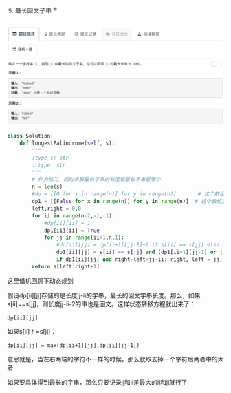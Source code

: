 ![](./problem.png)

```python
class Solution:
    def longestPalindrome(self, s):
        """
        :type s: str
        :rtype: str
        """
        # 作为练习，同时求解最长字串的长度和最长字串是哪个
        n = len(s)
        #dp = [[0 for x in range(n)] for y in range(n)]       # 这个数组放的是长度
        dp1 = [[False for x in range(n)] for y in range(n)]  # 这个数组放的是从i到j是否符合条件
        left,right = 0,0
        for ii in range(n-2,-1,-1):
            #dp[ii][ii] = 1
            dp1[ii][ii] = True
            for jj in range(ii+1,n,1):
                #dp[ii][jj] = dp[ii+1][jj-1]+2 if s[ii] == s[jj] else max(dp[ii+1][jj],dp[ii][jj-1])
                dp1[ii][jj] = s[ii] == s[jj] and (dp1[ii+1][jj-1] or jj-ii<3)
                if dp1[ii][jj] and right-left<jj-ii: right, left = jj, ii                         
        return s[left:right+1]
```

这里借机回顾下动态规划

假设dp\[ii][jj]存储的是长度jj-ii的字串，最长的回文字串长度。那么，如果s[ii]==s[jj]，则长度jj-ii-2的串也是回文。这样状态转移方程就出来了：

```
dp[ii][jj]
```

如果s[ii]！=s[jj]：

```
dp[ii][jj] = max(dp[ii+1][jj],dp[ii][jj-1])
```

意思就是，当左右两端的字符不一样的时候，那么就取去掉一个字符后两者中的大者

如果要具体得到最长的字串，那么只要记录jj和ii差最大的ii和jj就行了